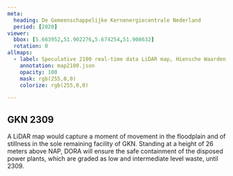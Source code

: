 ```yaml
---
meta:
  heading: De Gemeenschappelijke Kernenergiecentrale Nederland
  period: [2020]
viewer:
  bbox: [5.663952,51.902276,5.674254,51.908632]
  rotation: 0
allmaps:
  - label: Speculative 2100 real-time data LiDAR map, Hiensche Waarden. 2023. 420x240 mm. 1:10000. Source; The Berlage.
    annotation: map2100.json
    opacity: 100
    mask: rgb(255,0,0)
    colorize: rgb(255,0,0)

---
```


## GKN 2309

A LiDAR map would capture a moment of movement in the floodplain and of stillness in the sole remaining facility of GKN. Standing at a height of 26 meters above NAP, DORA will ensure the safe containment of the disposed power plants, which are graded as low and intermediate level waste, until 2309.
